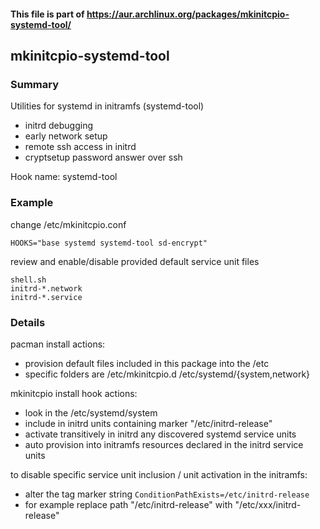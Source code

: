 #### This file is part of https://aur.archlinux.org/packages/mkinitcpio-systemd-tool/

## mkinitcpio-systemd-tool

### Summary 

Utilities for systemd in initramfs (systemd-tool)
* initrd debugging
* early network setup
* remote ssh access in initrd
* cryptsetup password answer over ssh

Hook name: systemd-tool

### Example

change /etc/mkinitcpio.conf
```
HOOKS="base systemd systemd-tool sd-encrypt"
```

review and enable/disable provided default service unit files
```
shell.sh
initrd-*.network
initrd-*.service
```

### Details

pacman install actions:
* provision default files included in this package into the /etc
* specific folders are /etc/mkinitcpio.d /etc/systemd/{system,network}

mkinitcpio install hook actions:
* look in the /etc/systemd/system
* include in initrd units containing marker "/etc/initrd-release"
* activate transitively in initrd any discovered systemd service units
* auto provision into initramfs resources declared in the initrd service units  

to disable specific service unit inclusion / unit activation in the initramfs:
* alter the tag marker string ```ConditionPathExists=/etc/initrd-release```
* for example replace path "/etc/initrd-release" with "/etc/xxx/initrd-release"
